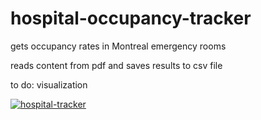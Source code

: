 # hospital-occupancy-tracker

gets occupancy rates in Montreal emergency rooms

reads content from pdf and saves results to csv file

to do: visualization

[![hospital-tracker](https://github.com/jlomako/hospital-occupancy-tracker/actions/workflows/main.yml/badge.svg)](https://github.com/jlomako/hospital-occupancy-tracker/actions/workflows/main.yml)
